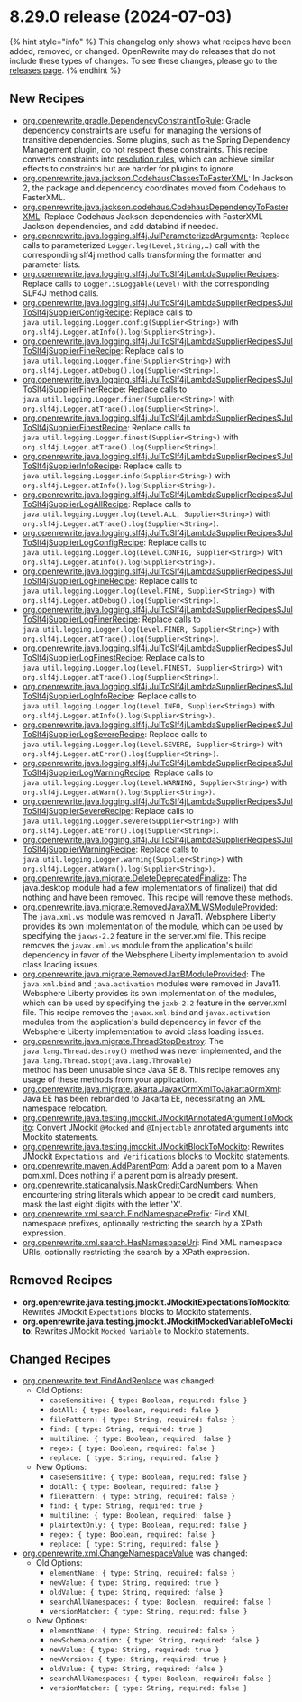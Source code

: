 # 8.29.0 release (2024-07-03)

{% hint style="info" %}
This changelog only shows what recipes have been added, removed, or changed. OpenRewrite may do releases that do not include these types of changes. To see these changes, please go to the [releases page](https://github.com/openrewrite/rewrite/releases).
{% endhint %}

## New Recipes

* [org.openrewrite.gradle.DependencyConstraintToRule](https://docs.openrewrite.org/recipes/gradle/dependencyconstrainttorule): Gradle [dependency constraints](https://docs.gradle.org/current/userguide/dependency_constraints.html#dependency-constraints) are useful for managing the versions of transitive dependencies. Some plugins, such as the Spring Dependency Management plugin, do not respect these constraints. This recipe converts constraints into [resolution rules](https://docs.gradle.org/current/userguide/resolution_rules.html), which can achieve similar effects to constraints but are harder for plugins to ignore. 
* [org.openrewrite.java.jackson.CodehausClassesToFasterXML](https://docs.openrewrite.org/recipes/java/jackson/codehausclassestofasterxml): In Jackson 2, the package and dependency coordinates moved from Codehaus to FasterXML. 
* [org.openrewrite.java.jackson.codehaus.CodehausDependencyToFasterXML](https://docs.openrewrite.org/recipes/java/jackson/codehaus/codehausdependencytofasterxml): Replace Codehaus Jackson dependencies with FasterXML Jackson dependencies, and add databind if needed. 
* [org.openrewrite.java.logging.slf4j.JulParameterizedArguments](https://docs.openrewrite.org/recipes/java/logging/slf4j/julparameterizedarguments): Replace calls to parameterized `Logger.log(Level,String,…)` call with the corresponding slf4j method calls transforming the formatter and parameter lists. 
* [org.openrewrite.java.logging.slf4j.JulToSlf4jLambdaSupplierRecipes](https://docs.openrewrite.org/recipes/java/logging/slf4j/jultoslf4jlambdasupplierrecipes): Replace calls to `Logger.isLoggable(Level)` with the corresponding SLF4J method calls. 
* [org.openrewrite.java.logging.slf4j.JulToSlf4jLambdaSupplierRecipes$JulToSlf4jSupplierConfigRecipe](https://docs.openrewrite.org/recipes/java/logging/slf4j/jultoslf4jlambdasupplierrecipesusdjultoslf4jsupplierconfigrecipe): Replace calls to `java.util.logging.Logger.config(Supplier<String>)` with `org.slf4j.Logger.atInfo().log(Supplier<String>)`. 
* [org.openrewrite.java.logging.slf4j.JulToSlf4jLambdaSupplierRecipes$JulToSlf4jSupplierFineRecipe](https://docs.openrewrite.org/recipes/java/logging/slf4j/jultoslf4jlambdasupplierrecipesusdjultoslf4jsupplierfinerecipe): Replace calls to `java.util.logging.Logger.fine(Supplier<String>)` with `org.slf4j.Logger.atDebug().log(Supplier<String>)`. 
* [org.openrewrite.java.logging.slf4j.JulToSlf4jLambdaSupplierRecipes$JulToSlf4jSupplierFinerRecipe](https://docs.openrewrite.org/recipes/java/logging/slf4j/jultoslf4jlambdasupplierrecipesusdjultoslf4jsupplierfinerrecipe): Replace calls to `java.util.logging.Logger.finer(Supplier<String>)` with `org.slf4j.Logger.atTrace().log(Supplier<String>)`. 
* [org.openrewrite.java.logging.slf4j.JulToSlf4jLambdaSupplierRecipes$JulToSlf4jSupplierFinestRecipe](https://docs.openrewrite.org/recipes/java/logging/slf4j/jultoslf4jlambdasupplierrecipesusdjultoslf4jsupplierfinestrecipe): Replace calls to `java.util.logging.Logger.finest(Supplier<String>)` with `org.slf4j.Logger.atTrace().log(Supplier<String>)`. 
* [org.openrewrite.java.logging.slf4j.JulToSlf4jLambdaSupplierRecipes$JulToSlf4jSupplierInfoRecipe](https://docs.openrewrite.org/recipes/java/logging/slf4j/jultoslf4jlambdasupplierrecipesusdjultoslf4jsupplierinforecipe): Replace calls to `java.util.logging.Logger.info(Supplier<String>)` with `org.slf4j.Logger.atInfo().log(Supplier<String>)`. 
* [org.openrewrite.java.logging.slf4j.JulToSlf4jLambdaSupplierRecipes$JulToSlf4jSupplierLogAllRecipe](https://docs.openrewrite.org/recipes/java/logging/slf4j/jultoslf4jlambdasupplierrecipesusdjultoslf4jsupplierlogallrecipe): Replace calls to `java.util.logging.Logger.log(Level.ALL, Supplier<String>)` with `org.slf4j.Logger.atTrace().log(Supplier<String>)`. 
* [org.openrewrite.java.logging.slf4j.JulToSlf4jLambdaSupplierRecipes$JulToSlf4jSupplierLogConfigRecipe](https://docs.openrewrite.org/recipes/java/logging/slf4j/jultoslf4jlambdasupplierrecipesusdjultoslf4jsupplierlogconfigrecipe): Replace calls to `java.util.logging.Logger.log(Level.CONFIG, Supplier<String>)` with `org.slf4j.Logger.atInfo().log(Supplier<String>)`. 
* [org.openrewrite.java.logging.slf4j.JulToSlf4jLambdaSupplierRecipes$JulToSlf4jSupplierLogFineRecipe](https://docs.openrewrite.org/recipes/java/logging/slf4j/jultoslf4jlambdasupplierrecipesusdjultoslf4jsupplierlogfinerecipe): Replace calls to `java.util.logging.Logger.log(Level.FINE, Supplier<String>)` with `org.slf4j.Logger.atDebug().log(Supplier<String>)`. 
* [org.openrewrite.java.logging.slf4j.JulToSlf4jLambdaSupplierRecipes$JulToSlf4jSupplierLogFinerRecipe](https://docs.openrewrite.org/recipes/java/logging/slf4j/jultoslf4jlambdasupplierrecipesusdjultoslf4jsupplierlogfinerrecipe): Replace calls to `java.util.logging.Logger.log(Level.FINER, Supplier<String>)` with `org.slf4j.Logger.atTrace().log(Supplier<String>)`. 
* [org.openrewrite.java.logging.slf4j.JulToSlf4jLambdaSupplierRecipes$JulToSlf4jSupplierLogFinestRecipe](https://docs.openrewrite.org/recipes/java/logging/slf4j/jultoslf4jlambdasupplierrecipesusdjultoslf4jsupplierlogfinestrecipe): Replace calls to `java.util.logging.Logger.log(Level.FINEST, Supplier<String>)` with `org.slf4j.Logger.atTrace().log(Supplier<String>)`. 
* [org.openrewrite.java.logging.slf4j.JulToSlf4jLambdaSupplierRecipes$JulToSlf4jSupplierLogInfoRecipe](https://docs.openrewrite.org/recipes/java/logging/slf4j/jultoslf4jlambdasupplierrecipesusdjultoslf4jsupplierloginforecipe): Replace calls to `java.util.logging.Logger.log(Level.INFO, Supplier<String>)` with `org.slf4j.Logger.atInfo().log(Supplier<String>)`. 
* [org.openrewrite.java.logging.slf4j.JulToSlf4jLambdaSupplierRecipes$JulToSlf4jSupplierLogSevereRecipe](https://docs.openrewrite.org/recipes/java/logging/slf4j/jultoslf4jlambdasupplierrecipesusdjultoslf4jsupplierlogsevererecipe): Replace calls to `java.util.logging.Logger.log(Level.SEVERE, Supplier<String>)` with `org.slf4j.Logger.atError().log(Supplier<String>)`. 
* [org.openrewrite.java.logging.slf4j.JulToSlf4jLambdaSupplierRecipes$JulToSlf4jSupplierLogWarningRecipe](https://docs.openrewrite.org/recipes/java/logging/slf4j/jultoslf4jlambdasupplierrecipesusdjultoslf4jsupplierlogwarningrecipe): Replace calls to `java.util.logging.Logger.log(Level.WARNING, Supplier<String>)` with `org.slf4j.Logger.atWarn().log(Supplier<String>)`. 
* [org.openrewrite.java.logging.slf4j.JulToSlf4jLambdaSupplierRecipes$JulToSlf4jSupplierSevereRecipe](https://docs.openrewrite.org/recipes/java/logging/slf4j/jultoslf4jlambdasupplierrecipesusdjultoslf4jsuppliersevererecipe): Replace calls to `java.util.logging.Logger.severe(Supplier<String>)` with `org.slf4j.Logger.atError().log(Supplier<String>)`. 
* [org.openrewrite.java.logging.slf4j.JulToSlf4jLambdaSupplierRecipes$JulToSlf4jSupplierWarningRecipe](https://docs.openrewrite.org/recipes/java/logging/slf4j/jultoslf4jlambdasupplierrecipesusdjultoslf4jsupplierwarningrecipe): Replace calls to `java.util.logging.Logger.warning(Supplier<String>)` with `org.slf4j.Logger.atWarn().log(Supplier<String>)`. 
* [org.openrewrite.java.migrate.DeleteDeprecatedFinalize](https://docs.openrewrite.org/recipes/java/migrate/deletedeprecatedfinalize): The java.desktop module had a few implementations of finalize() that did nothing and have been removed. This recipe will remove these methods. 
* [org.openrewrite.java.migrate.RemovedJavaXMLWSModuleProvided](https://docs.openrewrite.org/recipes/java/migrate/removedjavaxmlwsmoduleprovided): The `java.xml.ws` module was removed in Java11. Websphere Liberty provides its own implementation of the module, which can be used by specifying the `jaxws-2.2` feature in the server.xml file. This recipe removes the `javax.xml.ws` module from the application's build dependency in favor of the Websphere Liberty implementation to avoid class loading issues. 
* [org.openrewrite.java.migrate.RemovedJaxBModuleProvided](https://docs.openrewrite.org/recipes/java/migrate/removedjaxbmoduleprovided): The `java.xml.bind` and `java.activation` modules were removed in Java11. Websphere Liberty provides its own implementation of the modules, which can be used by specifying the `jaxb-2.2` feature in the server.xml file. This recipe removes the `javax.xml.bind` and `javax.activation` modules from the application's build dependency in favor of the Websphere Liberty implementation to avoid class loading issues. 
* [org.openrewrite.java.migrate.ThreadStopDestroy](https://docs.openrewrite.org/recipes/java/migrate/threadstopdestroy): The `java.lang.Thread.destroy()` method was never implemented, and the `java.lang.Thread.stop(java.lang.Throwable)`<br />method has been unusable since Java SE 8. This recipe removes any usage of these methods from your application. 
* [org.openrewrite.java.migrate.jakarta.JavaxOrmXmlToJakartaOrmXml](https://docs.openrewrite.org/recipes/java/migrate/jakarta/javaxormxmltojakartaormxml): Java EE has been rebranded to Jakarta EE, necessitating an XML namespace relocation. 
* [org.openrewrite.java.testing.jmockit.JMockitAnnotatedArgumentToMockito](https://docs.openrewrite.org/recipes/java/testing/jmockit/jmockitannotatedargumenttomockito): Convert JMockit `@Mocked` and `@Injectable` annotated arguments into Mockito statements. 
* [org.openrewrite.java.testing.jmockit.JMockitBlockToMockito](https://docs.openrewrite.org/recipes/java/testing/jmockit/jmockitblocktomockito): Rewrites JMockit `Expectations and Verifications` blocks to Mockito statements. 
* [org.openrewrite.maven.AddParentPom](https://docs.openrewrite.org/recipes/maven/addparentpom): Add a parent pom to a Maven pom.xml. Does nothing if a parent pom is already present. 
* [org.openrewrite.staticanalysis.MaskCreditCardNumbers](https://docs.openrewrite.org/recipes/staticanalysis/maskcreditcardnumbers): When encountering string literals which appear to be credit card numbers, mask the last eight digits with the letter 'X'. 
* [org.openrewrite.xml.search.FindNamespacePrefix](https://docs.openrewrite.org/recipes/xml/search/findnamespaceprefix): Find XML namespace prefixes, optionally restricting the search by a XPath expression. 
* [org.openrewrite.xml.search.HasNamespaceUri](https://docs.openrewrite.org/recipes/xml/search/hasnamespaceuri): Find XML namespace URIs, optionally restricting the search by a XPath expression. 

## Removed Recipes

* **org.openrewrite.java.testing.jmockit.JMockitExpectationsToMockito**: Rewrites JMockit `Expectations` blocks to Mockito statements. 
* **org.openrewrite.java.testing.jmockit.JMockitMockedVariableToMockito**: Rewrites JMockit `Mocked Variable` to Mockito statements. 

## Changed Recipes

* [org.openrewrite.text.FindAndReplace](https://docs.openrewrite.org/recipes/text/findandreplace) was changed:
  * Old Options:
    * `caseSensitive: { type: Boolean, required: false }`
    * `dotAll: { type: Boolean, required: false }`
    * `filePattern: { type: String, required: false }`
    * `find: { type: String, required: true }`
    * `multiline: { type: Boolean, required: false }`
    * `regex: { type: Boolean, required: false }`
    * `replace: { type: String, required: false }`
  * New Options:
    * `caseSensitive: { type: Boolean, required: false }`
    * `dotAll: { type: Boolean, required: false }`
    * `filePattern: { type: String, required: false }`
    * `find: { type: String, required: true }`
    * `multiline: { type: Boolean, required: false }`
    * `plaintextOnly: { type: Boolean, required: false }`
    * `regex: { type: Boolean, required: false }`
    * `replace: { type: String, required: false }`
* [org.openrewrite.xml.ChangeNamespaceValue](https://docs.openrewrite.org/recipes/xml/changenamespacevalue) was changed:
  * Old Options:
    * `elementName: { type: String, required: false }`
    * `newValue: { type: String, required: true }`
    * `oldValue: { type: String, required: false }`
    * `searchAllNamespaces: { type: Boolean, required: false }`
    * `versionMatcher: { type: String, required: false }`
  * New Options:
    * `elementName: { type: String, required: false }`
    * `newSchemaLocation: { type: String, required: false }`
    * `newValue: { type: String, required: true }`
    * `newVersion: { type: String, required: true }`
    * `oldValue: { type: String, required: false }`
    * `searchAllNamespaces: { type: Boolean, required: false }`
    * `versionMatcher: { type: String, required: false }`